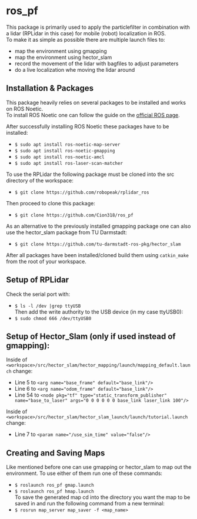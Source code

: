 # ros_pf
This package is primarily used to apply the particlefilter in combination with a lidar (RPLidar in this case) for mobile (robot) localization in ROS.  
To make it as simple as possible there are multiple launch files to:
* map the environment using gmapping
* map the environment using hector_slam
* record the movement of the lidar with bagfiles to adjust parameters
* do a live localization whe moving the lidar around


## Installation & Packages
This package heavily relies on several packages to be installed and works on ROS Noetic.  
To install ROS Noetic one can follow the guide on the [official ROS page](http://wiki.ros.org/noetic/Installation/Ubuntu).

After successfully installing ROS Noetic these packages have to be installed:  
* ```$ sudo apt install ros-noetic-map-server```  
* ```$ sudo apt install ros-noetic-gmapping```  
* ```$ sudo apt install ros-noetic-amcl```  
* ```$ sudo apt install ros-laser-scan-matcher```  

To use the RPLidar the following package must be cloned into the src directory of the workspace:  
* ```$ git clone https://github.com/robopeak/rplidar_ros```

Then proceed to clone this package:  
* ```$ git clone https://github.com/Cion318/ros_pf```

As an alternative to the previously installed gmapping package one can also use the hector_slam package from TU Darmstadt:  
* ```$ git clone https://github.com/tu-darmstadt-ros-pkg/hector_slam```

After all packages have been installed/cloned build them using ```catkin_make``` from the root of your workspace.

## Setup of RPLidar
Check the serial port with:  
* ```$ ls -l /dev |grep ttyUSB```  
Then add the write authority to the USB device (in my case ttyUSB0):  
* ```$ sudo chmod 666 /dev/ttyUSB0```

## Setup of Hector_Slam (only if used instead of gmapping):
Inside of ```<workspace>/src/hector_slam/hector_mapping/launch/mapping_default.launch``` change:  
* Line  5 to ```<arg name="base_frame" default="base_link"/>```  
* Line  6 to ```<arg name="odom_frame" default="base_link"/>```  
* Line 54 to ```<node pkg="tf" type="static_transform_publisher" name="base_to_laser" args="0 0 0 0 0 0 base_link laser_link 100"/>```  

Inside of ```<workspace>/src/hector_slam/hector_slam_launch/launch/tutorial.launch``` change:  
* Line  7 to ```<param name="/use_sim_time" value="false"/>```  

## Creating and Saving Maps
Like mentioned before one can use gmapping or hector_slam to map out the environment. To use either of them run one of these commands:
* ```$ roslaunch ros_pf gmap.launch```  
* ```$ roslaunch ros_pf hmap.launch```  
To save the generated map cd into the directory you want the map to be saved in and run the following command from a new terminal:
* ```$ rosrun map_server map_saver -f <map_name>```
